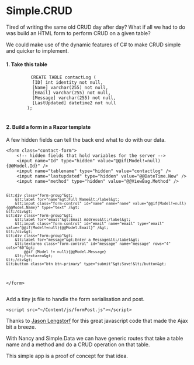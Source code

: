 # Simple.CRUD

 <p>Tired of writing the same old CRUD day after day? What if all we had to do was build an HTML form to perform CRUD on a given table?</p>
    <p>We could make use of the dynamic features of C# to make CRUD simple and quicker to implement.</p>
    <h4>1. Take this table</h4>
    <div class="col-md-12">
        <p><pre class="pre-scrollable">
        <code>CREATE TABLE contactLog (
          [ID] int identity not null,
          [Name] varchar(255) not null,
          [Email] varchar(255) not null,
          [Message] varchar(255) not null,
          [LastUpdated] datetime2 not null
        );</code>
        </pre></p>
    </div>
</div>

<div class="row">
    <h4>2. Build a form in a Razor template</h4>
    <p>A few hidden fields can tell the back end what to do with our data.</p>
<div class="col-md-12">
    <pre class="pre-scrollable"><code>&lt;form class="contact-form"&gt;     
    &lt;!-- hidden fields that hold variables for the server --&gt;
    &lt;input name="Id" type="hidden" value="@@if(Model!=null){@@Model.Id}" /&gt;
    &lt;input name="tablename" type="hidden" value="contactlog" /&gt;
    &lt;input name="lastupdated" type="hidden" value="@@DateTime.Now" /&gt;
    &lt;input name="method" type="hidden" value="@@ViewBag.Method" /&gt;
      
    &lt;div class="form-group"&gt;
        &lt;label for="name"&gt;Full Name&lt;/label&gt;
        &lt;input class="form-control" id="name" name="name" value="@@if(Model!=null){@@Model.Name}" type="text" /&gt;
    &lt;/div&gt;                                                                                 
    &lt;div class="form-group"&gt;
        &lt;label for="email"&gt;Email Address&lt;/label&gt;
        &lt;input class="form-control" id="email" name="email" type="email" value="@@if(Model!=null){@@Model.Email}" /&gt;
    &lt;/div&gt;                                                                                       
    &lt;div class="form-group"&gt;
        &lt;label for="message"&gt;Enter a Message&lt;/label&gt;
        &lt;textarea class="form-control" id="message" name="message" rows="4" cols="60"&gt;
            @@if (Model != null){@@Model.Message}
        &lt;/textarea&gt;
    &lt;/div&gt;
    &lt;button class="btn btn-primary" type="submit"&gt;Save!&lt;/button&gt;
&lt;/form&gt;</code></pre>
</div>
</div>

<div class="row">
    <p>Add a tiny js file to handle the form serialisation and post. </p>
    <pre><code>&lt;script src="~/Content/js/formPost.js"&gt;&lt;/script&gt;</code></pre>
    <p>Thanks to <a href="https://code.lengstorf.com/get-form-values-as-json/">Jason Lengstorf</a> for this great javascript code that made the Ajax bit a breeze.</p>
</div>


<div class="row">
    <p>With Nancy and Simple.Data we can have generic routes that take a table name and a method and do a CRUD operation on that table.
    <br/>
    <p>This simple app is a proof of concept for that idea.</p>
</div>
